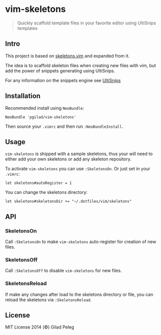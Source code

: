 # vim-skeletons

> Quickly scaffold template files in your favorite editor using UltiSnips templates

## Intro

This project is based on [skeletons.vim](https://github.com/tobyS/skeletons.vim) and expanded
from it.

The idea is to scaffold skeleton files when creating new files with vim, but add the power of
snippets generating using UltiSnips.

For any information on the snippets engine see [UltiSnips](https://github.com/SirVer/ultisnips)

## Installation

Recommended install using `NeoBundle`:

```vim
NeoBundle 'pgilad/vim-skeletons'
```

Then source your `.vimrc` and then run `:NeoBundleInstall`.

## Usage

`vim-skeletons` is shipped with a sample skeletons, thus your will need to either add your
own skeletons or add any skeleton repository.

To activate `vim-skeletons` you can use `:SkeletonsOn`. Or just set in your `.vimrc`:
```vim
let skeletons#autoRegister = 1
```

You can change the skeletons directory:
```vim
let skeletons#skeletonsDir += "~/.dotfiles/vim/skeletons"
```

## API

### SkeletonsOn

Call `:SkeletonsOn` to make `vim-skeletons` auto-register for creation of new files.

### SkeletonsOff

Call `:SkeletonsOff` to disable `vim-skeletons` for new files.

### SkeletonsReload

If make any changes after load to the skeletons directory or file,
you can reload the skeletons via `:SkeletonsReload`.

## License

MIT License 2014 (©) Gilad Peleg
